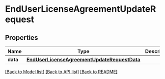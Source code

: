 # EndUserLicenseAgreementUpdateRequest

## Properties
Name | Type | Description | Notes
------------ | ------------- | ------------- | -------------
**data** | [**EndUserLicenseAgreementUpdateRequestData**](EndUserLicenseAgreementUpdateRequestData.md) |  | 

[[Back to Model list]](../README.md#documentation-for-models) [[Back to API list]](../README.md#documentation-for-api-endpoints) [[Back to README]](../README.md)


